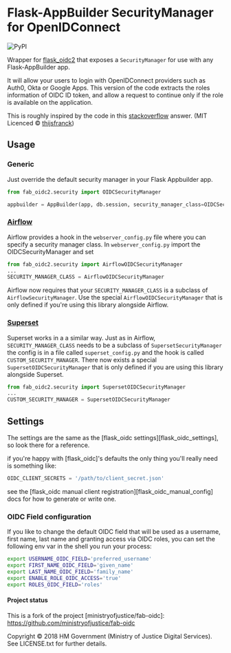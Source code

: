 # Flask-AppBuilder SecurityManager for OpenIDConnect

![PyPI](https://img.shields.io/pypi/v/fab_oidc2?style=flat-square) 

Wrapper for [flask_oidc2](http://flask-oidc2.readthedocs.io/en/latest/) that exposes a `SecurityManager` for use with any Flask-AppBuilder app.

It will allow your users to login with OpenIDConnect providers such as Auth0, Okta or Google Apps. This version of the code extracts the roles information of OIDC ID token, and allow a request to continue only if the role is available on the application.

This is roughly inspired by the code in this [stackoverflow](https://stackoverflow.com/a/47787279/44252) answer. (MIT Licenced © [thijsfranck](https://stackoverflow.com/users/8905583/thijsfranck))

## Usage

### Generic

Just override the default security manager in your Flask Appbuilder app.

```python
from fab_oidc2.security import OIDCSecurityManager

appbuilder = AppBuilder(app, db.session, security_manager_class=OIDCSecurityManager)
```

### [Airflow]
Airflow provides a hook in the `webserver_config.py` file where you can specify a security manager class.
In `webserver_config.py` import the OIDCSecurityManager and set
```python
from fab_oidc2.security import AirflowOIDCSecurityManager
...
SECURITY_MANAGER_CLASS = AirflowOIDCSecurityManager
```

Airflow now requires that your `SECURITY_MANAGER_CLASS` is a subclass of `AirflowSecurityManager`.
Use the special `AirflowOIDCSecurityManager` that is only defined if you're using this library alongside Airflow.

### [Superset]
Superset works in a a similar way. Just as in Airflow,
`SECURITY_MANAGER_CLASS` needs to be a subclass of `SupersetSecurityManager`
the config is in a file called `superset_config.py` and the hook is called
`CUSTOM_SECURITY_MANAGER`. There now exists a special
`SupersetOIDCSecurityManager` that is only defined if you are using this
library alongside Superset.

```python
from fab_oidc2.security import SupersetOIDCSecurityManager
...
CUSTOM_SECURITY_MANAGER = SupersetOIDCSecurityManager
```


## Settings
The settings are the same as the [flask_oidc settings][flask_oidc_settings], so look there for a reference.

if you're happy with [flask_oidc]'s defaults the only thing you'll really need is something like:

```python
OIDC_CLIENT_SECRETS = '/path/to/client_secret.json'
```

see the [flask_oidc manual client registration][flask_oidc_manual_config] docs for how to generate or write one.

### OIDC Field configuration

If you like to change the default OIDC field that will be used as a username,
first name, last name and granting access via OIDC roles, you can set the following env var in the shell you run
your process:

```bash
export USERNAME_OIDC_FIELD='preferred_username'
export FIRST_NAME_OIDC_FIELD='given_name'
export LAST_NAME_OIDC_FIELD='family_name'
export ENABLE_ROLE_OIDC_ACCESS='true'
export ROLES_OIDC_FIELD='roles'
```

#### Project status

This is a fork of the project [ministryofjustice/fab-oidc]: https://github.com/ministryofjustice/fab-oidc


Copyright © 2018 HM Government (Ministry of Justice Digital Services). See LICENSE.txt for further details.


[flask_oidc2]: http://flask-oidc2.readthedocs.io/en/latest/
[flask_oidc2_settings]: http://flask-oidc2.readthedocs.io/en/latest/#settings-reference
[flask_oidc2_manual_config]: http://flask-oidc2.readthedocs.io/en/latest/#manual-client-registration
[Airflow]: https://airflow.apache.org/
 [Superset]: https://superset.incubator.apache.org/
